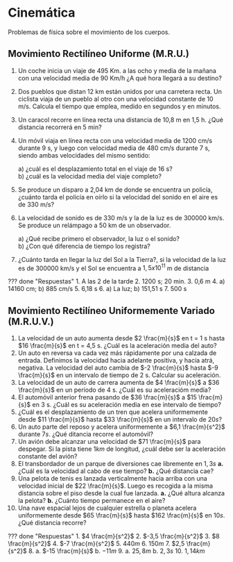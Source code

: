 # Cinemática
Problemas de física sobre el movimiento de los cuerpos. 

## Movimiento Rectilíneo Uniforme (M.R.U.)

1. Un coche inicia un viaje de 495 Km. a las ocho y media de la mañana con una velocidad media de 90 Km/h ¿A qué hora llegará a su destino? 
 
 
2. Dos pueblos que distan 12 km están unidos por una carretera recta. Un ciclista viaja de un pueblo al otro con una velocidad constante de 10 m/s. Calcula el tiempo que emplea, medido en segundos y en minutos. 
 
3. Un caracol recorre en línea recta una distancia de 10,8 m en 1,5 h. ¿Qué distancia recorrerá en 5 min? 
 
4. Un móvil viaja en línea recta con una velocidad media de 1200 cm/s durante 9 s, y luego con velocidad media de 480 cm/s durante 7 s, siendo ambas velocidades del mismo sentido:

    a) ¿cuál es el desplazamiento total en el viaje de 16 s?  
    b) ¿cuál es la velocidad media del viaje completo? 
 
5. Se produce un disparo a 2,04 km de donde se encuentra un policía, ¿cuánto tarda el policía en oírlo si la velocidad del sonido en el aire es de 330 m/s? 

6. La velocidad de sonido es de 330 m/s y la de la luz es de 300000 km/s. Se produce un relámpago a 50 km de un observador. 
 
    a) ¿Qué recibe primero el observador, la luz o el sonido?  
    b) ¿Con qué diferencia de tiempo los registra? 
 
7. ¿Cuánto tarda en llegar la luz del Sol a la Tierra?, si la velocidad de la luz es de 300000 km/s y el Sol se encuentra a $1,5x10^{11}$ m de distancia

??? done "Respuestas"
    1. A las 2 de la tarde 
    2. 1200 s; 20 min.
    3. 0,6 m 
    4. a) 14160 cm; b) 885 cm/s 
    5. 6,18 s 
    6. a) La luz; b) 151,51 s
    7. 500 s

## Movimiento Rectilíneo Uniformemente Variado (M.R.U.V.)

1. La velocidad de un auto aumenta desde $2 \frac{m}{s}$ en t = 1 s hasta $16 \frac{m}{s}$ en t = 4,5 s. ¿Cuál es la aceleración media del auto?
2. Un auto en reversa va cada vez más rápidamente por una calzada de entrada. Definimos la velocidad hacia adelante positiva, y hacia atrá, negativa. La velocidad del auto cambia de $-2 \frac{m}{s}$ hasta $-9 \frac{m}{s}$ en un intervalo de tiempo de 2 s. Calcular su aceleración. 
3. La velocidad de un auto de carrera aumenta de $4 \frac{m}{s}$ a $36 \frac{m}{s}$ en un período de 4 s. ¿Cuál es su aceleracióm media?
4. El automóvil anterior frena pasando de $36 \frac{m}{s}$ a $15 \frac{m}{s}$ en 3 s. ¿Cuál es su aceleración media en ese intervalo de tiempo?
5. ¿Cuál es el desplazamiento de un tren que acelera uniformemente desde $11 \frac{m}{s}$ hasta $33 \frac{m}{s}$ en un intervalo de $20 s$?
6. Un auto parte del reposo y acelera uniformemente a $6,1 \frac{m}{s^2}$ durante $7 s$. ¿Qué ditancia recorre el automóvil?
7. Un avión debe alcanzar una velocidad de $71 \frac{m}{s}$ para despegar. Si la pista tiene $1 km$ de longitud, ¿cuál debe ser la aceleración constante del avión?
8. El transbordador de un parque de diversiones cae libremente en $1,3 s$ **a.** ¿Cuál es la velocidad al cabo de ese tiempo? **b.** ¿Qué distancia cae?
9. Una pelota de tenis es lanzada verticalmente hacia arriba con una velocidad inicial de $22 \frac{m}{s}$. Luego es recogida a la misma distancia sobre el piso desde la cual fue lanzada. **a.** ¿Qué altura alcanza la pelota? **b.** ¿Cuánto tiempo permanece en el aire? 
10. Una nave espacial lejos de cualquier estrella o planeta acelera uniformemente desde $65 \frac{m}{s}$ hasta $162 \frac{m}{s}$ en $10 s$. ¿Qué distancia recorre?


??? done "Respuestas"
    1. $4 \frac{m}{s^2}$
    2. $-3,5 \frac{m}{s^2}$
    3. $8 \frac{m}{s^2}$
    4. $-7 \frac{m}{s^2}$
    5. $440 m$
    6. $150 m$
    7. $2,5 \frac{m}{s^2}$
    8. a. $-15 \frac{m}{s}$ b. $-11 m$
    9. a. $25,8 m$ b. $2,3 s$
    10. $1,14 km$


